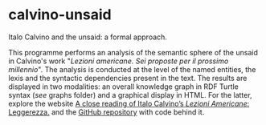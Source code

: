 # calvino-unsaid
Italo Calvino and the unsaid: a formal approach.

This programme performs an analysis of the semantic sphere of the unsaid in Calvino's work "*Lezioni americane. Sei proposte per il prossimo millennio*". The analysis is conducted at the level of the named entities, the lexis and the syntactic dependencies present in the text. The results are displayed in two modalities: an overall knowledge graph in RDF Turtle syntax (*see* graphs folder) and a graphical display in HTML. For the latter, explore the website [A close reading of Italo Calvino’s *Lezioni Americane*: Leggerezza.](https://eleonoraperuch.github.io/lezioni-americane/index.html) and the [GitHub repository](https://github.com/EleonoraPeruch/lezioni-americane) with code behind it.
